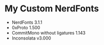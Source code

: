 # My Custom NerdFonts
* NerdFonts 3.1.1
* 0xProto 1.500
* CommitMono without ligatures 1.143
* Inconsolata v3.000

